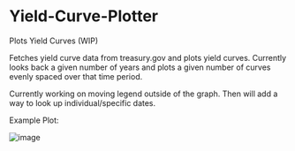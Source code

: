 # Yield-Curve-Plotter
Plots Yield Curves (WIP)

Fetches yield curve data from treasury.gov and plots yield curves. Currently looks back a given number of years and plots a given number of curves evenly spaced over that time period.

Currently working on moving legend outside of the graph. Then will add a way to look up individual/specific dates.

Example Plot:


![image](https://user-images.githubusercontent.com/9644656/220500372-fba8b173-8bb2-4151-9274-ab30b8976f88.png)

